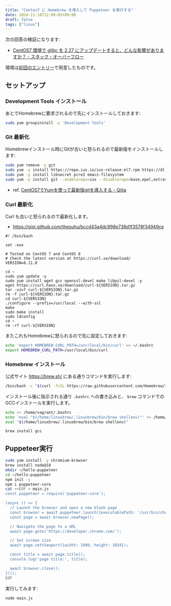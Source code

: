 ```yaml
---
title: "Centos7 に Homebrew を導入して Puppeteer を実行する"
date: 2024-11-16T12:09:03+09:00
draft: false
tags: ["linux"]
---
```


次の回答の検証になります:

- [CentOS7 環境で glibc を 2.27 にアップデートすると、どんな影響がありますか？ - スタック・オーバーフロー](https://ja.stackoverflow.com/a/100397/2808)

環境は[前回のエントリー](/blog/202411/16/centos7-environment)で用意したものです。

## セットアップ
### Development Tools インストール

あとでHomebrewに要求されるので先にインストールしておきます:
```bash
sudo yum groupinstall -y 'Development Tools'
```

### Git 最新化

Homebrewインストール時にGitが古いと怒られるので最新版をインストールします:
```bash
sudo yum remove -y git
sudo yum -y install https://repo.ius.io/ius-release-el7.rpm https://dl.fedoraproject.org/pub/epel/epel-release-latest-7.noarch.rpm
sudo yum -y install libsecret pcre2 emacs-filesystem
sudo yum -y install git --enablerepo=ius --disablerepo=base,epel,extras,updates
```

- ref. [CentOS7でYumを使って最新版gitを導入する - Qiita](https://qiita.com/Crow314/items/5e99c9933546d6577e34)

### Curl 最新化

Curl も古いと怒られるので最新化します。

- https://gist.github.com/thesuhu/bccd43a4dc998e738d1f3578f34949ce


```
#! /bin/bash

set -eux

# Tested on CentOS 7 and CentOS 8
# Check the latest version at https://curl.se/download/
VERSION=8.11.0

cd ~
sudo yum update -y
sudo yum install wget gcc openssl-devel make libpsl-devel -y
wget https://curl.haxx.se/download/curl-${VERSION}.tar.gz
tar -xzvf curl-${VERSION}.tar.gz 
rm -f curl-${VERSION}.tar.gz
cd curl-${VERSION}
./configure --prefix=/usr/local --with-ssl
make
sudo make install
sudo ldconfig
cd ~
rm -rf curl-${VERSION}
```

またこれもHomebrewに怒られるので先に設定しておきます:
```bash
echo 'export HOMEBREW_CURL_PATH=/usr/local/bin/curl' >> ~/.bashrc
export HOMEBREW_CURL_PATH=/usr/local/bin/curl
```

### Homebrew インストール

公式サイト https://brew.sh/ にある通りコマンドを実行します:

```bash
/bin/bash -c "$(curl -fsSL https://raw.githubusercontent.com/Homebrew/install/HEAD/install.sh)"
```

インストール後に指示される通り `.bashrc` への書き込みと、 `brew` コマンドでのGCCインストールを実行します。

```bash
echo >> /home/vagrant/.bashrc
echo 'eval "$(/home/linuxbrew/.linuxbrew/bin/brew shellenv)"' >> /home/vagrant/.bashrc
eval "$(/home/linuxbrew/.linuxbrew/bin/brew shellenv)"
```

```bash
brew install gcc
```

## Puppeteer実行

```bash
sudo yum install -y chromium-browser
brew install node@18
mkdir ~/hello-puppeteer
cd ~/hello-puppeteer
npm init -y
npm i puppeteer-core
cat <<EOF > main.js
const puppeteer = require('puppeteer-core');

(async () => {
  // Launch the browser and open a new blank page
  const browser = await puppeteer.launch({executablePath: '/usr/bin/chromium-browser'});
  const page = await browser.newPage();

  // Navigate the page to a URL
  await page.goto('https://developer.chrome.com/');

  // Set screen size
  await page.setViewport({width: 1080, height: 1024});

  const title = await page.title();
  console.log('page title:', title);

  await browser.close();
})();
EOF
```
実行してみます:
```bash
node main.js
```
